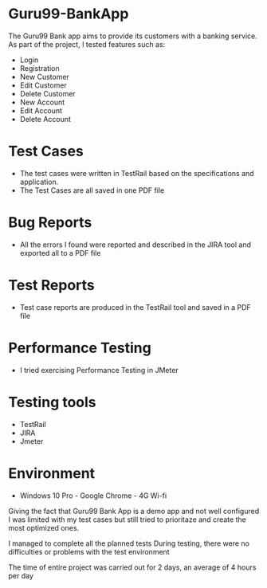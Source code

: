 # Guru99-BankApp
The Guru99 Bank app aims to provide its customers with a banking service.
As part of the project, I tested features such as:
- Login
- Registration
- New Customer
- Edit Customer
- Delete Customer
- New Account
- Edit Account
- Delete Account
  
# Test Cases
- The test cases were written in TestRail based on the specifications and application.
- The Test Cases are all saved in one PDF file

# Bug Reports
- All the errors I found were reported and described in the JIRA tool and exported all to a PDF file

# Test Reports
- Test case reports are produced in the TestRail tool and saved in a PDF file

# Performance Testing
- I tried exercising Performance Testing in JMeter

# Testing tools
- TestRail
- JIRA
- Jmeter

# Environment
- Windows 10 Pro - Google Chrome - 4G Wi-fi
 





Giving the fact that Guru99 Bank App is a demo app and not well configured
I was limited with my test cases but still tried to prioritaze and create the most optimized ones.

I managed to complete all the planned tests
 During testing, there were no difficulties or problems with the test environment

   The time of entire project was carried out for 2 days, an average of 4 hours per day
